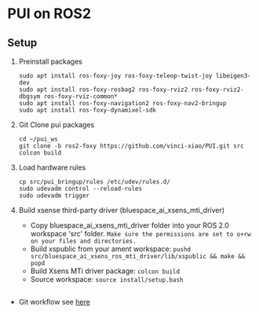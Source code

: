 # PUI on ROS2

## Setup
1. Preinstall packages
    ```
    sudo apt install ros-foxy-joy ros-foxy-teleop-twist-joy libeigen3-dev
    sudo apt install ros-foxy-rosbag2 ros-foxy-rviz2 ros-foxy-rviz2-dbgsym ros-foxy-rviz-common*
    sudo apt install ros-foxy-navigation2 ros-foxy-nav2-bringup
    sudo apt install ros-foxy-dynamixel-sdk
    ```
2. Git Clone pui packages
    ```
    cd ~/pui_ws
    git clone -b ros2-foxy https://github.com/vinci-xiao/PUI.git src
    colcon build
    ```
3. Load hardware rules
    ```
    cp src/pui_bringup/rules /etc/udev/rules.d/
    sudo udevadm control --reload-rules
    sudo udevadm trigger
    ```

4. Build xsense third-party driver (bluespace_ai_xsens_mti_driver)
    - Copy bluespace_ai_xsens_mti_driver folder into your ROS 2.0 workspace 'src' folder.
    ```Make sure the permissions are set to o+rw on your files and directories.```
    - Build xspublic from your ament workspace:
    ```pushd src/bluespace_ai_xsens_ros_mti_driver/lib/xspublic && make && popd```
    - Build Xsens MTi driver package:
    ```colcon build```
    - Source workspace:
    ```source install/setup.bash```

## 
- Git workflow see [here](https://medium.com/i-think-so-i-live/git%E4%B8%8A%E7%9A%84%E4%B8%89%E7%A8%AE%E5%B7%A5%E4%BD%9C%E6%B5%81%E7%A8%8B-10f4f915167e)



